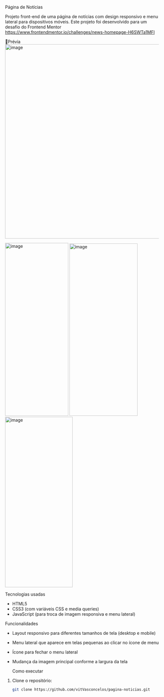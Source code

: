 Página de Notícias 

Projeto front-end de uma página de notícias com design responsivo e menu lateral para dispositivos móveis. Este projeto foi desenvolvido para um desafio do Frontend Mentor https://www.frontendmentor.io/challenges/news-homepage-H6SWTa1MFl

📸Prévia
<img width="1339" height="635" alt="image" src="https://github.com/user-attachments/assets/3b92a1b8-7c86-45a5-882b-6af0218a99d2" />


<img width="207" height="565" alt="image" src="https://github.com/user-attachments/assets/7829be0e-4a30-4783-a84c-42bfd4cc2156" />
<img width="223" height="563" alt="image" src="https://github.com/user-attachments/assets/95062b29-5c07-4c52-9365-8f6e68886bbc" />
<img width="221" height="557" alt="image" src="https://github.com/user-attachments/assets/d9550a8f-b3b6-498b-8337-5a9242027858" />

Tecnologias usadas

- HTML5
- CSS3 (com variáveis CSS e media queries)
- JavaScript (para troca de imagem responsiva e menu lateral)

Funcionalidades

- Layout responsivo para diferentes tamanhos de tela (desktop e mobile)
- Menu lateral que aparece em telas pequenas ao clicar no ícone de menu
- Ícone para fechar o menu lateral
- Mudança da imagem principal conforme a largura da tela

  Como executar

1. Clone o repositório:
   ```bash
   git clone https://github.com/vitVasconcelos/pagina-noticias.git
